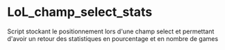 # LoL_champ_select_stats
Script stockant le positionnement lors d'une champ select et permettant d'avoir un retour des statistiques en pourcentage et en nombre de games
